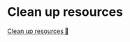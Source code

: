 # Clean up resources 

[Clean up resources 🔗](https://www.coursera.org/learn/cybersecurity-identity-and-access-solutions-with-azure-ad/supplement/a8Rkd/clean-up-resources)
